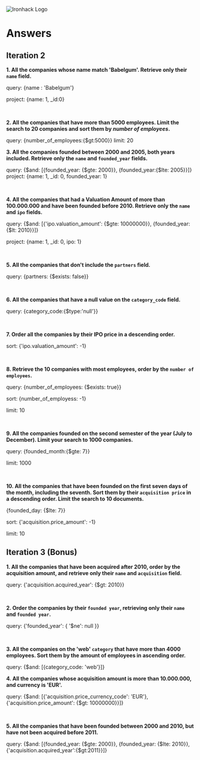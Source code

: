 ![Ironhack Logo](https://i.imgur.com/1QgrNNw.png)

# Answers

## Iteration 2

**1. All the companies whose name match 'Babelgum'. Retrieve only their `name` field.**

query: {name : 'Babelgum'}

project: {name: 1, _id:0}

<br>

**2. All the companies that have more than 5000 employees. Limit the search to 20 companies and sort them by *number of employees*.**

query: {number_of_employees:{$gt:5000}}
limit: 20
<br>

**3. All the companies founded between 2000 and 2005, both years included. Retrieve only the `name` and `founded_year` fields.**

query: {$and: [{founded_year: {$gte: 2000}}, {founded_year:{$lte: 2005}}]}
project: {name: 1, _id: 0, founded_year: 1}

<br>

**4. All the companies that had a Valuation Amount of more than 100.000.000 and have been founded before 2010. Retrieve only the `name` and `ipo` fields.**

query: {$and: [{'ipo.valuation_amount': {$gte: 10000000}}, {founded_year:{$lt: 2010}}]}

project: {name: 1, _id: 0, ipo: 1}


<br>

**5. All the companies that don't include the `partners` field.**

query: {partners: {$exists: false}}

<br>

**6. All the companies that have a null value on the `category_code` field.**

query: {category_code:{$type:'null'}}

<br>

**7. Order all the companies by their IPO price in a descending order.**

sort: {'ipo.valuation_amount': -1}

<br>

**8. Retrieve the 10 companies with most employees, order by the `number of employees`.**

query: {number_of_employees: {$exists: true}}

sort: {number_of_employess: -1}

limit: 10

<br>

**9. All the companies founded on the second semester of the year (July to December). Limit your search to 1000 companies.**

query: {founded_month:{$gte: 7}}

limit: 1000

<br>

**10. All the companies that have been founded on the first seven days of the month, including the seventh. Sort them by their `acquisition price` in a descending order. Limit the search to 10 documents.**

{founded_day: {$lte: 7}}

sort: {'acquisition.price_amount': -1}

limit: 10
<br>

## Iteration 3 (Bonus)

**1. All the companies that have been acquired after 2010, order by the acquisition amount, and retrieve only their `name` and `acquisition` field.**

query: {'acquisition.acquired_year': {$gt: 2010}}

<br>

**2. Order the companies by their `founded year`, retrieving only their `name` and `founded year`.**

query: {'founded_year': { '$ne': null }}

<br>

**3. All the companies on the 'web' `category` that have more than 4000 employees. Sort them by the amount of employees in ascending order.**

query: {$and: [{category_code: 'web'}]}
<br>

**4. All the companies whose acquisition amount is more than 10.000.000, and currency is 'EUR'.**

query: {$and: [{'acquisition.price_currency_code': 'EUR'}, {'acquisition.price_amount': {$gt: 10000000}}]}

<br>

**5. All the companies that have been founded between 2000 and 2010, but have not been acquired before 2011.**

query: {$and: [{founded_year: {$gte: 2000}}, {founded_year: {$lte: 2010}}, {'acquisition.acquired_year':{$gt:2011}}]}

<br>
